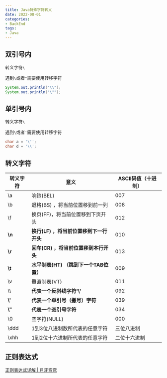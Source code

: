 ```yaml
---
title: Java特殊字符转义
date: 2022-08-01
categories:
- BackEnd
tags:
- Java
---
```


## 双引号内

转义字符`\`

遇到`\`或者`"`需要使用转移字符

```java
System.out.println("\\");
System.out.println("\"");
```

## 单引号内

转义字符`\`

遇到`\`或者`'`需要使用转移字符

```java
char a = '\'';
char d = '\\';
```

## 转义字符

| 转义字符 | 意义                                    | ASCII码值（十进制） |
| -------- | --------------------------------------- | ------------------- |
| \a       | 响铃(BEL)                               | 007                 |
| \b       | 退格(BS) ，将当前位置移到前一列         | 008                 |
| \f       | 换页(FF)，将当前位置移到下页开头        | 012                 |
| **\n**   | **换行(LF) ，将当前位置移到下一行开头** | 010                 |
| **\r**   | **回车(CR) ，将当前位置移到本行开头**   | 013                 |
| **\t**   | **水平制表(HT) （跳到下一个TAB位置）**  | 009                 |
| \v       | 垂直制表(VT)                            | 011                 |
| \\\      | **代表一个反斜线字符'\\'**              | 092                 |
| **\\'**  | **代表一个单引号（撇号）字符**          | 039                 |
| **\\"**  | **代表一个双引号字符**                  | 034                 |
| \0       | 空字符(NULL)                            | 000                 |
| \ddd     | 1到3位八进制数所代表的任意字符          | 三位八进制          |
| \xhh     | 1到2位十六进制所代表的任意字符          | 二位十六进制        |

## 正则表达式

[正则表达式详解 | 月牙弯弯](http://112.124.58.32/java/regexp/info.html#_1-原理)
